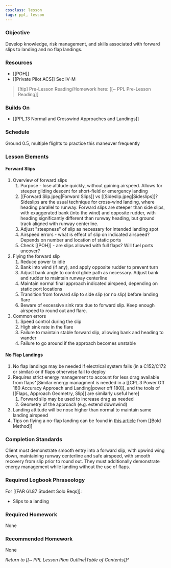 ```yaml
---
cssclass: lesson
tags: ppl, lesson
---
```

### Objective
Develop knowledge, risk management, and skills associated with forward slips to landing and no flap landings.

### Resources
- [[POH]]
- [[Private Pilot ACS]] Sec IV-M

> [!tip] Pre-Lesson Reading/Homework here: [[~ PPL Pre-Lesson Reading]]

### Builds On
- [[PPL.13 Normal and Crosswind Approaches and Landings]]

### Schedule
Ground 0.5, multiple flights to practice this maneuver frequently

### Lesson Elements

#### Forward Slips
1. Overview of forward slips
	1. Purpose - lose altitude quickly, without gaining airspeed. Allows for steeper gliding descent for short-field or emergency landing
	2. [[Forward Slip.jpeg|Forward Slips]] vs [[Sideslip.jpeg|Sideslips]]? Sideslips are the usual technique for cross-wind landing, where heading parallel to runway. Forward slips are steeper than side slips, with exaggerated bank (into the wind) and opposite rudder, with heading significantly different than runway heading, but ground track aligned with runway centerline.
	3. Adjust "steepness" of slip as necessary for intended landing spot
	4. Airspeed errors - what is effect of slip on indicated airspeed? Depends on number and location of static ports
	5. Check [[POH]] - are slips allowed with full flaps? Will fuel ports uncover?
2. Flying the forward slip
	1. Reduce power to idle
	2. Bank into wind (if any), and apply opposite rudder to prevent turn
	3. Adjust bank angle to control glide path as necessary. Adjust bank and rudder to maintain runway centerline
	4. Maintain normal final approach indicated airspeed, depending on static port locations
	5. Transition from forward slip to side slip (or no slip) before landing flare
	6. Beware of excessive sink rate due to forward slip. Keep enough airspeed to round out and flare.
3. Common errors
	1. Speed control during the slip
	2. High sink rate in the flare
	3. Failure to maintain stable forward slip, allowing bank and heading to wander
	4. Failure to go around if the approach becomes unstable

#### No Flap Landings
1. No flap landings may be needed if electrical system fails (in a C152/C172 or similar) or if flaps otherwise fail to deploy
2. Requires strict energy management to account for less drag available from flaps^[Similar energy managment is needed in a [[CPL.3 Power Off 180 Accuracy Approach and Landing|power off 180]], and the tools of [[Flaps, Approach Geometry, Slip]] are similarly useful here]
	1. Forward slip may be used to increase drag as needed
	2. Geometry of the approach (e.g. extend downwind)
3. Landing attitude will be nose higher than normal to maintain same landing airspeed
4. Tips on flying a no-flap landing can be found in [this article](https://www.boldmethod.com/blog/learn-to-fly/manuevers/how-to-fly-a-no-flap-landing-pattern-through-touchdown/) from [[Bold Method]]

### Completion Standards
Client must demonstrate smooth entry into a forward slip, with upwind wing down, maintaining runway centerline and safe airspeed, with smooth recovery from slip prior to round out. They must additionally demonstrate energy management while landing without the use of flaps.

### Required Logbook Phraseology
For [[FAR 61.87 Student Solo Reqs]]: 
- Slips to a landing

### Required Homework
None

### Recommended Homework
None 

*Return to [[~ PPL Lesson Plan Outline|Table of Contents]]^*